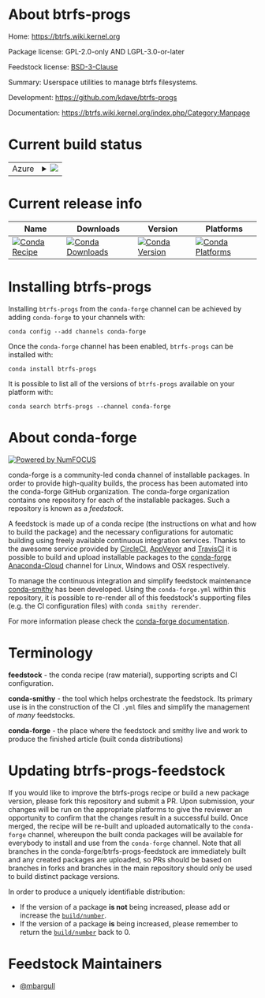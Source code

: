 About btrfs-progs
=================

Home: https://btrfs.wiki.kernel.org

Package license: GPL-2.0-only AND LGPL-3.0-or-later

Feedstock license: [BSD-3-Clause](https://github.com/conda-forge/btrfs-progs-feedstock/blob/master/LICENSE.txt)

Summary: Userspace utilities to manage btrfs filesystems.

Development: https://github.com/kdave/btrfs-progs

Documentation: https://btrfs.wiki.kernel.org/index.php/Category:Manpage

Current build status
====================


<table>
    
  <tr>
    <td>Azure</td>
    <td>
      <details>
        <summary>
          <a href="https://dev.azure.com/conda-forge/feedstock-builds/_build/latest?definitionId=11094&branchName=master">
            <img src="https://dev.azure.com/conda-forge/feedstock-builds/_apis/build/status/btrfs-progs-feedstock?branchName=master">
          </a>
        </summary>
        <table>
          <thead><tr><th>Variant</th><th>Status</th></tr></thead>
          <tbody><tr>
              <td>linux_64</td>
              <td>
                <a href="https://dev.azure.com/conda-forge/feedstock-builds/_build/latest?definitionId=11094&branchName=master">
                  <img src="https://dev.azure.com/conda-forge/feedstock-builds/_apis/build/status/btrfs-progs-feedstock?branchName=master&jobName=linux&configuration=linux_64_" alt="variant">
                </a>
              </td>
            </tr>
          </tbody>
        </table>
      </details>
    </td>
  </tr>
</table>

Current release info
====================

| Name | Downloads | Version | Platforms |
| --- | --- | --- | --- |
| [![Conda Recipe](https://img.shields.io/badge/recipe-btrfs--progs-green.svg)](https://anaconda.org/conda-forge/btrfs-progs) | [![Conda Downloads](https://img.shields.io/conda/dn/conda-forge/btrfs-progs.svg)](https://anaconda.org/conda-forge/btrfs-progs) | [![Conda Version](https://img.shields.io/conda/vn/conda-forge/btrfs-progs.svg)](https://anaconda.org/conda-forge/btrfs-progs) | [![Conda Platforms](https://img.shields.io/conda/pn/conda-forge/btrfs-progs.svg)](https://anaconda.org/conda-forge/btrfs-progs) |

Installing btrfs-progs
======================

Installing `btrfs-progs` from the `conda-forge` channel can be achieved by adding `conda-forge` to your channels with:

```
conda config --add channels conda-forge
```

Once the `conda-forge` channel has been enabled, `btrfs-progs` can be installed with:

```
conda install btrfs-progs
```

It is possible to list all of the versions of `btrfs-progs` available on your platform with:

```
conda search btrfs-progs --channel conda-forge
```


About conda-forge
=================

[![Powered by NumFOCUS](https://img.shields.io/badge/powered%20by-NumFOCUS-orange.svg?style=flat&colorA=E1523D&colorB=007D8A)](http://numfocus.org)

conda-forge is a community-led conda channel of installable packages.
In order to provide high-quality builds, the process has been automated into the
conda-forge GitHub organization. The conda-forge organization contains one repository
for each of the installable packages. Such a repository is known as a *feedstock*.

A feedstock is made up of a conda recipe (the instructions on what and how to build
the package) and the necessary configurations for automatic building using freely
available continuous integration services. Thanks to the awesome service provided by
[CircleCI](https://circleci.com/), [AppVeyor](https://www.appveyor.com/)
and [TravisCI](https://travis-ci.com/) it is possible to build and upload installable
packages to the [conda-forge](https://anaconda.org/conda-forge)
[Anaconda-Cloud](https://anaconda.org/) channel for Linux, Windows and OSX respectively.

To manage the continuous integration and simplify feedstock maintenance
[conda-smithy](https://github.com/conda-forge/conda-smithy) has been developed.
Using the ``conda-forge.yml`` within this repository, it is possible to re-render all of
this feedstock's supporting files (e.g. the CI configuration files) with ``conda smithy rerender``.

For more information please check the [conda-forge documentation](https://conda-forge.org/docs/).

Terminology
===========

**feedstock** - the conda recipe (raw material), supporting scripts and CI configuration.

**conda-smithy** - the tool which helps orchestrate the feedstock.
                   Its primary use is in the construction of the CI ``.yml`` files
                   and simplify the management of *many* feedstocks.

**conda-forge** - the place where the feedstock and smithy live and work to
                  produce the finished article (built conda distributions)


Updating btrfs-progs-feedstock
==============================

If you would like to improve the btrfs-progs recipe or build a new
package version, please fork this repository and submit a PR. Upon submission,
your changes will be run on the appropriate platforms to give the reviewer an
opportunity to confirm that the changes result in a successful build. Once
merged, the recipe will be re-built and uploaded automatically to the
`conda-forge` channel, whereupon the built conda packages will be available for
everybody to install and use from the `conda-forge` channel.
Note that all branches in the conda-forge/btrfs-progs-feedstock are
immediately built and any created packages are uploaded, so PRs should be based
on branches in forks and branches in the main repository should only be used to
build distinct package versions.

In order to produce a uniquely identifiable distribution:
 * If the version of a package **is not** being increased, please add or increase
   the [``build/number``](https://docs.conda.io/projects/conda-build/en/latest/resources/define-metadata.html#build-number-and-string).
 * If the version of a package **is** being increased, please remember to return
   the [``build/number``](https://docs.conda.io/projects/conda-build/en/latest/resources/define-metadata.html#build-number-and-string)
   back to 0.

Feedstock Maintainers
=====================

* [@mbargull](https://github.com/mbargull/)

